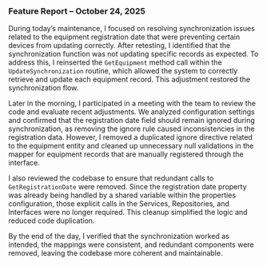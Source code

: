 ### **Feature Report – October 24, 2025**

During today’s maintenance, I focused on resolving synchronization issues related to the equipment registration date that were preventing certain devices from updating correctly. After retesting, I identified that the synchronization function was not updating specific records as expected. To address this, I reinserted the `GetEquipment` method call within the `UpdateSynchronization` routine, which allowed the system to correctly retrieve and update each equipment record. This adjustment restored the synchronization flow.

Later in the morning, I participated in a meeting with the team to review the code and evaluate recent adjustments. We analyzed configuration settings and confirmed that the registration date field should remain ignored during synchronization, as removing the ignore rule caused inconsistencies in the registration data. However, I removed a duplicated ignore directive related to the equipment entity and cleaned up unnecessary null validations in the mapper for equipment records that are manually registered through the interface.

I also reviewed the codebase to ensure that redundant calls to `GetRegistrationDate` were removed. Since the registration date property was already being handled by a shared variable within the properties configuration, those explicit calls in the Services, Repositories, and Interfaces were no longer required. This cleanup simplified the logic and reduced code duplication.

By the end of the day, I verified that the synchronization worked as intended, the mappings were consistent, and redundant components were removed, leaving the codebase more coherent and maintainable.